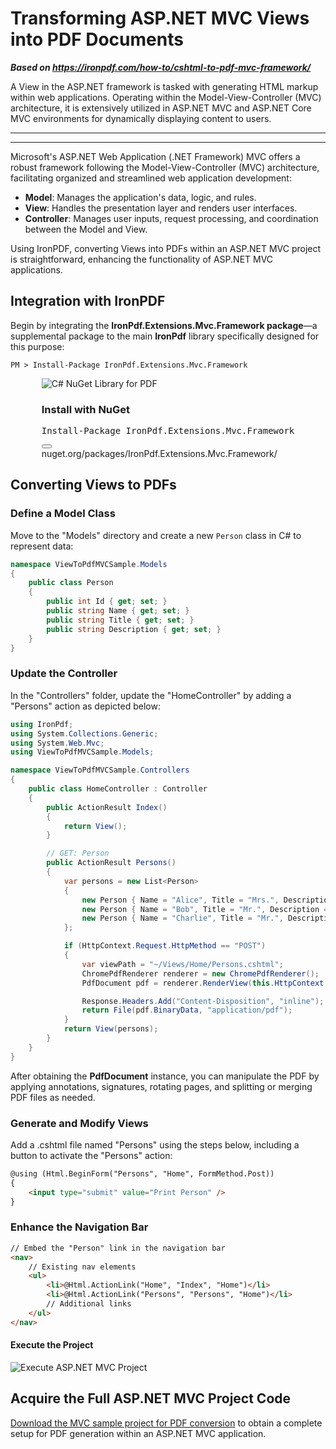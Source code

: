 # Transforming ASP.NET MVC Views into PDF Documents

***Based on <https://ironpdf.com/how-to/cshtml-to-pdf-mvc-framework/>***


A View in the ASP.NET framework is tasked with generating HTML markup within web applications. Operating within the Model-View-Controller (MVC) architecture, it is extensively utilized in ASP.NET MVC and ASP.NET Core MVC environments for dynamically displaying content to users.

---

---

Microsoft's ASP.NET Web Application (.NET Framework) MVC offers a robust framework following the Model-View-Controller (MVC) architecture, facilitating organized and streamlined web application development:

- **Model**: Manages the application's data, logic, and rules.
- **View**: Handles the presentation layer and renders user interfaces.
- **Controller**: Manages user inputs, request processing, and coordination between the Model and View.

Using IronPDF, converting Views into PDFs within an ASP.NET MVC project is straightforward, enhancing the functionality of ASP.NET MVC applications.

## Integration with IronPDF

Begin by integrating the **IronPdf.Extensions.Mvc.Framework package**—a supplemental package to the main **IronPdf** library specifically designed for this purpose:

```shell
PM > Install-Package IronPdf.Extensions.Mvc.Framework
```

<div class="products-download-section">
    <div class="js-modal-open product-item nuget" style="width: fit-content; margin-left: auto; margin-right: auto;" data-modal-id="trial-license-after-download">
        <div class="product-image">
            <img class="img-responsive add-shadow" alt="C# NuGet Library for PDF" src="https://ironpdf.com/img/nuget-logo.svg">
        </div>
        <div class="product-info">
            <h3>Install with <span>NuGet</span></h3>
        </div>
        <div class="js-open-modal-ignore copy-nuget-section" data-toggle="tooltip" data-placement="bottom" title="" data-original-title="Click to copy">
            <div class="copy-nuget-row">
            <pre class="install-script">Install-Package IronPdf.Extensions.Mvc.Framework</pre>
            <div class="copy-button">
                <button class="btn btn-default copy-nuget-script" type="button" data-toggle="popover" data-placement="bottom" data-content="Copied." aria-label="Copy the Package Manager command" data-original-title="" title="">
                <span class="far fa-copy"></span>
                </button>
            </div>
        </div>
    </div>
    <div class="nuget-link">nuget.org/packages/IronPdf.Extensions.Mvc.Framework/</div>
    </div>
</div>

## Converting Views to PDFs

### Define a Model Class

Move to the "Models" directory and create a new `Person` class in C# to represent data:

```csharp
namespace ViewToPdfMVCSample.Models
{
    public class Person
    {
        public int Id { get; set; }
        public string Name { get; set; }
        public string Title { get; set; }
        public string Description { get; set; }
    }
}
```

### Update the Controller

In the "Controllers" folder, update the "HomeController" by adding a "Persons" action as depicted below:

```csharp
using IronPdf;
using System.Collections.Generic;
using System.Web.Mvc;
using ViewToPdfMVCSample.Models;

namespace ViewToPdfMVCSample.Controllers
{
    public class HomeController : Controller
    {
        public ActionResult Index()
        {
            return View();
        }

        // GET: Person
        public ActionResult Persons()
        {
            var persons = new List<Person>
            {
                new Person { Name = "Alice", Title = "Mrs.", Description = "Software Engineer" },
                new Person { Name = "Bob", Title = "Mr.", Description = "Software Engineer" },
                new Person { Name = "Charlie", Title = "Mr.", Description="Software Engineer" }
            };

            if (HttpContext.Request.HttpMethod == "POST")
            {
                var viewPath = "~/Views/Home/Persons.cshtml";
                ChromePdfRenderer renderer = new ChromePdfRenderer();
                PdfDocument pdf = renderer.RenderView(this.HttpContext, viewPath, persons, new RenderingOptions());

                Response.Headers.Add("Content-Disposition", "inline");
                return File(pdf.BinaryData, "application/pdf");
            }
            return View(persons);
        }
    }
}
```

After obtaining the **PdfDocument** instance, you can manipulate the PDF by applying annotations, signatures, rotating pages, and splitting or merging PDF files as needed.

### Generate and Modify Views

Add a .cshtml file named "Persons" using the steps below, including a button to activate the "Persons" action:

```html
@using (Html.BeginForm("Persons", "Home", FormMethod.Post))
{
    <input type="submit" value="Print Person" />
}
```

### Enhance the Navigation Bar

```html
// Embed the "Person" link in the navigation bar
<nav>
    // Existing nav elements
    <ul>
        <li>@Html.ActionLink("Home", "Index", "Home")</li>
        <li>@Html.ActionLink("Persons", "Persons", "Home")</li>
        // Additional links
    </ul>
</nav>
```

#### Execute the Project

![Execute ASP.NET MVC Project](https://ironpdf.com/static-assets/pdf/how-to/cshtml-to-pdf-mvc-framework/viewToPdfMVCProjectRun.gif)

## Acquire the Full ASP.NET MVC Project Code

[Download the MVC sample project for PDF conversion](https://ironpdf.com/static-assets/pdf/how-to/cshtml-to-pdf-mvc-framework/ViewToPdfMVCSample.zip) to obtain a complete setup for PDF generation within an ASP.NET MVC application.